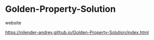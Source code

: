 # Golden-Property-Solution
website

https://nilender-andrey.github.io/Golden-Property-Solution/index.html
